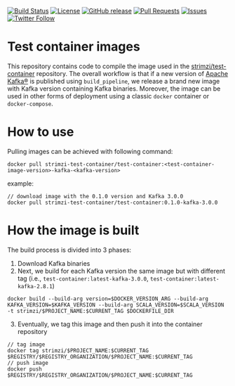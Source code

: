 [![Build Status](https://dev.azure.com/cncf/strimzi/_apis/build/status/test-container-images?branchName=main)](https://dev.azure.com/cncf/strimzi/_build/latest?definitionId=43&branchName=main)
[![License](https://img.shields.io/badge/license-Apache--2.0-blue.svg)](http://www.apache.org/licenses/LICENSE-2.0)
[![GitHub release](https://img.shields.io/github/release/strimzi/test-container-images.svg)](https://github.com/strimzi/test-container-images/releases/latest)
[![Pull Requests](https://img.shields.io/github/issues-pr/strimzi/test-container-images)](https://github.com/strimzi/test-container-images/pulls)
[![Issues](https://img.shields.io/github/issues/strimzi/test-container-images)](https://github.com/strimzi/test-container-images/issues)
[![Twitter Follow](https://img.shields.io/twitter/follow/strimziio?style=social)](https://twitter.com/strimziio)

# Test container images

This repository contains code to compile the image used in the [strimzi/test-container](https://github.com/strimzi/test-container) repository. 
The overall workflow is that if a new version of [Apache Kafka®](https://kafka.apache.org) is published using `build_pipeline`, we release a brand new image with Kafka version containing Kafka binaries.
Moreover, the image can be used in other forms of deployment using a classic `docker` container or `docker-compose`.

# How to use

Pulling images can be achieved with following command:
```shell
docker pull strimzi-test-container/test-container:<test-container-image-version>-kafka-<kafka-version>
```

example:
```shell
// download image with the 0.1.0 version and Kafka 3.0.0
docker pull strimzi-test-container/test-container:0.1.0-kafka-3.0.0
````

# How the image is built

The build process is divided into 3 phases:
1. Download Kafka binaries
2. Next, we build for each Kafka version the same image but with different tag (i.e., `test-container:latest-kafka-3.0.0`, `test-container:latest-kafka-2.8.1`)
```shell
docker build --build-arg version=$DOCKER_VERSION_ARG --build-arg KAFKA_VERSION=$KAFKA_VERSION --build-arg SCALA_VERSION=$SCALA_VERSION -t strimzi/$PROJECT_NAME:$CURRENT_TAG $DOCKERFILE_DIR
```
3. Eventually, we tag this image and then push it into the container repository
```shell
// tag image
docker tag strimzi/$PROJECT_NAME:$CURRENT_TAG $REGISTRY/$REGISTRY_ORGANIZATION/$PROJECT_NAME:$CURRENT_TAG
// push image
docker push $REGISTRY/$REGISTRY_ORGANIZATION/$PROJECT_NAME:$CURRENT_TAG
```
